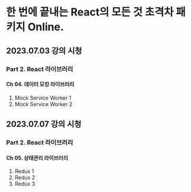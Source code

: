 # 한 번에 끝내는 React의 모든 것 초격차 패키지 Online.

## 2023.07.03 강의 시청

### Part 2. React 라이브러리

#### Ch 04. 데이터 모킹 라이브러리

1. Mock Service Worker 1
2. Mock Service Worker 2

## 2023.07.07 강의 시청

### Part 2. React 라이브러리

#### Ch 05. 상태관리 라이브러리

1. Redux 1
2. Redux 2
3. Redux 3
